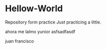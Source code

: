 # Hellow-World
Repository form practice
Just practicing a little.

ahora me lalmo yunior
asfsadfasdf

juan francisco
